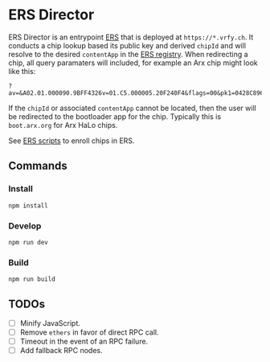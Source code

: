 # ERS Director

ERS Director is an entrypoint [ERS](https://docs.ers.to/) that is deployed at `https://*.vrfy.ch`. It conducts a chip lookup based its public key and derived `chipId` and will resolve to the desired `contentApp` in the [ERS registry](https://github.com/arx-research/ers-contracts). When redirecting a chip, all query paramaters will included, for example an Arx chip might look like this:

```
?av=&A02.01.000090.9BFF4326v=01.C5.000005.20F240F4&flags=00&pk1=0428C896E83F6B51C838ADD8C537BD1F2CD45AB152B75436C2BCFBFEAE2905C09D8F03F3071E609CFCE6B3A5E1397484B5EFE2F054C1093F05825999442E8688FE&pk2=040523464ACA95D50C5945A40FF62F36E2227A9123AFBED627ED3E11207B593C24FFC78E17B28039F30E572B90C4496AB42AA12755092270FEBCCA2BA7DF0139FF&latch2=0101010101010101010101010101010101010101010101010101010101010101&rnd=000000507A27899EC02BF491F5B469D48CC45BE4C045E206903E3865BA96D382&rndsig=304502202FB534B05B6B36B5DCB73D180BF3BC001F1EC06D8B9DC7DAC3036C910B2A5BFF022100C89E36BA52647F3AC89175A6D3D7436F550FB02977DF89E4D0DDA27F11FAC66E04&cmd=0101&res=304402201A2093A9440620536C0F929B608D775948397BB6EAB0605A685B8130C7A407AC02202326F45A3F8566B5F1D3D083E80B76C5A1AA0A9036E3772197D92F60994B80B4
```

If the `chipId` or associated `contentApp` cannot be located, then the user will be redirected to the bootloader app for the chip. Typically this is `boot.arx.org` for Arx HaLo chips.

See [ERS scripts](https://github.com/arx-research/ers-scripts) to enroll chips in ERS.

## Commands

### Install

```
npm install
```

### Develop

```
npm run dev
```

### Build

```
npm run build
```

## TODOs

- [ ] Minify JavaScript.
- [ ] Remove `ethers` in favor of direct RPC call.
- [ ] Timeout in the event of an RPC failure.
- [ ] Add fallback RPC nodes.
